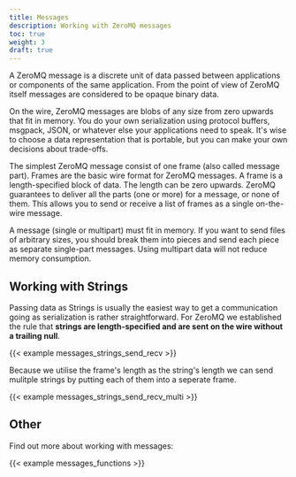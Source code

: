 ```yaml
---
title: Messages
description: Working with ZeroMQ messages
toc: true
weight: 3
draft: true
---
```



A ZeroMQ message is a discrete unit of data passed between applications or
components of the same application. From the point of view of ZeroMQ itself
messages are considered to be opaque binary data.

On the wire, ZeroMQ messages are blobs of any size from zero
upwards that fit in memory. You do your own serialization using protocol
buffers, msgpack, JSON, or whatever else your applications need to speak. It's
wise to choose a data representation that is portable, but you can make your own
decisions about trade-offs.

The simplest ZeroMQ message consist of one frame (also called message part).
Frames are the basic wire format for ZeroMQ messages. A frame is a
length-specified block of data. The length can be zero upwards. ZeroMQ
guarantees to deliver all the parts (one or more) for a message, or none of
them. This allows you to send or receive a list of frames as a single
on-the-wire message.

A message (single or multipart) must fit in memory. If you want to send files of
arbitrary sizes, you should break them into pieces and send each piece as
separate single-part messages. Using multipart data will not reduce memory
consumption.

## Working with Strings

Passing data as Strings is usually the easiest way to get a communication going
as serialization is rather straightforward. For ZeroMQ we established the rule
that **strings are length-specified and are sent on the wire without a trailing
null**.

{{< example messages_strings_send_recv >}}

Because we utilise the frame's length as the string's length we can send
mulitple strings by putting each of them into a seperate frame.

{{< example messages_strings_send_recv_multi >}}

## Other

Find out more about working with messages:

{{< example messages_functions >}}
